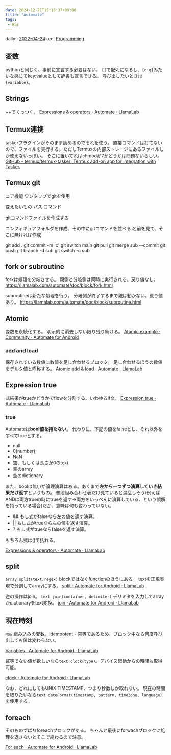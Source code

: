 ```yaml
---
date: 2024-12-21T15:16:37+09:00
title: "Automate"
tags:
 - Bar
---
```


daily:: [2022-04-24](/Daily_Note/2022-04-24.md)
up:: [Programming](Programming.md)

## 変数
pythonと同じく、事前に宣言する必要はない。
`[]`で配列になるし、`[c:g]`みたいな感じでkey:valueとして辞書も宣言できる。
呼び出したいときは`{variable}`。

## Strings
++でくっつく。
[Expressions & operators ⋅ Automate ⋅ LlamaLab](https://llamalab.com/automate/doc/expression.html#special_operators)

## Termux連携
taskerプラグインがそのまま読めるのでそれを使う。
直接コマンドは打てないので、ファイルを実行する。ただしTermuxの内部ストレージにあるファイルしか使えないっぽい。
そこに置いてればchmodが7かどうかは問題ないらしい。
[GitHub - termux/termux-tasker: Termux add-on app for integration with Tasker.](https://github.com/termux/termux-tasker#plugin-variables)


## Termux git
コア機能
ワンタップでgitを使用

変えたいもの
パス
コマンド


gitコマンドファイルを作成する


コンフィギュアフォルダを作成、その中にgitコマンドを並べる
名前を見て、そこに無ければ作成

git add .
git commit -m 'c'
git switch main
git pull
git merge sub --commit
git push
git branch -d sub
git switch -c sub

## fork or subroutine
forkは処理を分岐させる。
親側と分岐側は同時に実行される。戻り値なし。
https://llamalab.com/automate/doc/block/fork.html

subroutineは新たな処理を行う。
分岐側が終了するまで親は動かない。戻り値あり。
https://llamalab.com/automate/doc/block/subroutine.html

## Atomic
変数を永続化する。
明示的に消去しない限り残り続ける。
[Atomic example ⋅ Community ⋅ Automate for Android](https://llamalab.com/automate/community/flows/906)
### add and load
保存されている数値に数値を足し合わせるブロック。
足し合わせるほうの数値をデルタ値と呼称する。
[Atomic add & load ⋅ Automate ⋅ LlamaLab](https://llamalab.com/automate/doc/block/atomic_add.html)

## Expression true
式結果がtrueかどうかでflowを分割する、いわゆるif文。
[Expression true ⋅ Automate ⋅ LlamaLab](https://llamalab.com/automate/doc/block/expression_decision.html)
### true
Automateは**bool値を持たない**。
代わりに、下記の値をfalseとし、それ以外をすべてtrueとする。
- null
- 0(number)
- NaN
- 空、もしくは長さが0のtext
- 空のarray
- 空のdictionary

また、boolは無いが論理演算はある。あくまで**左から一つずつ演算していき結果だけ返す**というもの。
普段組み合わせ表だけ見ていると混乱しそう(例えばANDは両方trueの時にtrueを返す→両方をいっぺんに演算している、という誤解を持っている場合)だが、意味は何も変わっていない。

- &&
もし式がfalseなら左の値を返す演算。
- ||
もし式がtrueなら左の値を返す演算。
- ?
もし式がtrueならfalseを返す演算。

もちろん式は()で括れる。

[Expressions & operators ⋅ Automate ⋅ LlamaLab](https://llamalab.com/automate/doc/expression.html#logical_operators)

## split
`array split(text,regex)`
blockではなくfunctionのほうにある。
textを正規表現で分割してarrayにする。
[split ⋅ Automate for Android ⋅ LlamaLab](https://llamalab.com/automate/doc/function/split.html)

逆の操作はjoin。
`text join(container, delimiter)`
デリミタを入力してarrayかdictionaryをtext変換。
[join ⋅ Automate for Android ⋅ LlamaLab](https://llamalab.com/automate/doc/function/join.html)

## 現在時刻
`Now`
組み込みの変数。idempotent - 冪等であるため、ブロック中なら何度呼び出しても値は変わらない。

[Variables ⋅ Automate for Android ⋅ LlamaLab](https://llamalab.com/automate/doc/variable.html#now)

冪等でない値が欲しいなら`text clock(type)`。デバイス起動からの時間も取得可能。

[clock ⋅ Automate for Android ⋅ LlamaLab](https://llamalab.com/automate/doc/function/clock.html)

なお、どれにしてもUNIX TIMESTAMP、つまり秒数しか取れない。
現在の時間を取りたいなら`text dateFormat(timestamp, pattern, timeZone, language)`を使用する。

## foreach
そのものずばりforeachブロックがある。
ちゃんと最後にforwachブロックに処理を返さないとそこで終わるので注意。

[For each ⋅ Automate for Android ⋅ LlamaLab](https://llamalab.com/automate/doc/block/for_each.html)